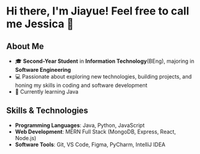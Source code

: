 # Hi there, I'm Jiayue! Feel free to call me Jessica 👋

<!--
**JY1Z/JY1Z** is a ✨ _special_ ✨ repository because its `README.md` (this file) appears on your GitHub profile.

Here are some ideas to get you started:

- 🔭 I’m currently working on ...
- 🌱 I’m currently learning ...
- 👯 I’m looking to collaborate on ...
- 🤔 I’m looking for help with ...
- 💬 Ask me about ...
- 📫 How to reach me: ...
- 😄 Pronouns: ...
- ⚡ Fun fact: ...
-->
## About Me
- 🎓 **Second-Year Student** in **Information Technology**(BEng), majoring in **Software Engineering** 
- 💻 Passionate about exploring new technologies, building projects, and honing my skills in coding and software development
- 🌱 Currently learning Java

## Skills & Technologies
- **Programming Languages**: Java, Python, JavaScript
- **Web Development**: MERN Full Stack (MongoDB, Express, React, Node.js)
- **Software Tools**: Git, VS Code, Figma, PyCharm, IntelliJ IDEA
